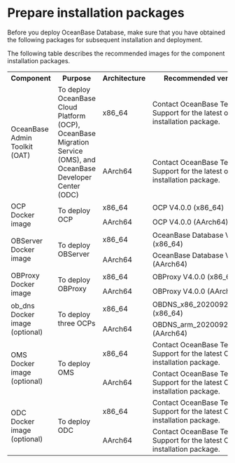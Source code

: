 # Prepare installation packages

Before you deploy OceanBase Database, make sure that you have obtained the following packages for subsequent installation and deployment.

The following table describes the recommended images for the component installation packages.

<table>
   <tr>
       <th>Component</th>
       <th>Purpose</th>
       <th>Architecture</th>
       <th>Recommended version</th>
   </tr>
   <tr>
       <td rowspan="2">OceanBase Admin Toolkit (OAT)</td>
       <td rowspan="2">To deploy OceanBase Cloud Platform (OCP), OceanBase Migration Service (OMS), and OceanBase Developer Center (ODC) </td>
       <td>x86_64</td>
       <td>Contact OceanBase Technical Support for the latest oat-cli installation package. </td>
   </tr>
   <tr>
       <td>AArch64</td>
       <td>Contact OceanBase Technical Support for the latest oat-cli installation package. </td>
   </tr>
   <tr>
       <td rowspan="2">OCP Docker image</td>
       <td rowspan="2">To deploy OCP </td>
       <td>x86_64</td>
       <td>OCP V4.0.0 (x86_64) </td>
   </tr>
   <tr>
       <td>AArch64</td>
       <td>OCP V4.0.0 (AArch64) </td>
   </tr>
   <tr>
       <td rowspan="2">OBServer Docker image</td>
       <td rowspan="2">To deploy OBServer </td>
       <td>x86_64</td>
       <td>OceanBase Database V4.0.0 (x86_64) </td>
   </tr>
   <tr>
       <td>AArch64</td>
       <td>OceanBase Database V4.0.0 (AArch64) </td>
   </tr>
   <tr>
       <td rowspan="2">OBProxy Docker image</td>
       <td rowspan="2">To deploy OBProxy </td>
       <td>x86_64</td>
       <td>OBProxy V4.0.0 (x86_64) </td>
   </tr>
   <tr>
       <td>AArch64</td>
       <td>OBProxy V4.0.0 (AArch64) </td>
   </tr>
   <tr>
       <td rowspan="2">ob_dns Docker image (optional)</td>
       <td rowspan="2">To deploy three OCPs </td>
       <td>x86_64</td>
       <td>OBDNS_x86_20200929_1937 (x86_64)</td>
   </tr>
   <tr>
       <td>AArch64</td>
       <td>OBDNS_arm_20200929_1620 (AArch64)</td>
   </tr>
   <tr>
       <td rowspan="2">OMS Docker image (optional)</td>
       <td rowspan="2">To deploy OMS </td>
       <td>x86_64</td>
       <td>Contact OceanBase Technical Support for the latest OMS installation package. </td>
   </tr>
   <tr>
       <td>AArch64</td>
       <td>Contact OceanBase Technical Support for the latest OMS installation package. </td>
   </tr>
   <tr>
       <td rowspan="2">ODC Docker image (optional)</td>
       <td rowspan="2">To deploy ODC </td>
       <td>x86_64</td>
       <td>Contact OceanBase Technical Support for the latest ODC installation package. </td>
   </tr>
   <tr>
       <td>AArch64</td>
       <td>Contact OceanBase Technical Support for the latest ODC installation package. </td>
   </tr>
</table>


